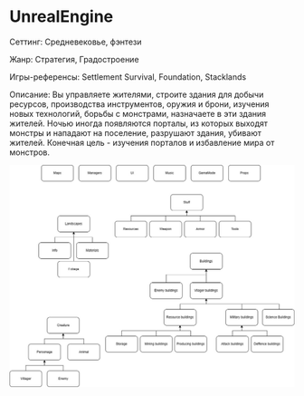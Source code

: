 # UnrealEngine
Сеттинг: Средневековье, фэнтези

Жанр: Стратегия, Градостроение

Игры-референсы: Settlement Survival, Foundation, Stacklands

Описание: Вы управляете жителями, строите здания для добычи ресурсов, производства инструментов, оружия и брони, изучения новых технологий, борьбы с монстрами, назначаете в эти здания жителей. Ночью иногда появляются порталы, из которых выходят монстры и нападают на поселение, разрушают здания, убивают жителей. Конечная цель - изучения порталов и избавление мира от монстров.

![alt text](https://github.com/pemial/UnrealEngine/blob/master/diagram.jpg?raw=true)
